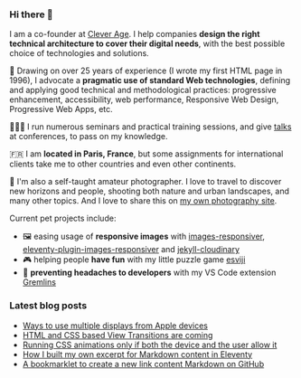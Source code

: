 ### Hi there 👋

I am a co-founder at [Clever Age](https://www.clever-age.com/en/). I help companies **design the right technical architecture to cover their digital needs**, with the best possible choice of technologies and solutions.

🧠 Drawing on over 25 years of experience (I wrote my first HTML page in 1996), I advocate a **pragmatic use of standard Web technologies**, defining and applying good technical and methodological practices: progressive enhancement, accessibility, web performance, Responsive Web Design, Progressive Web Apps, etc.

👨🏻‍🏫 I run numerous seminars and practical training sessions, and give [talks](https://nicolas-hoizey.com/talks/) at conferences, to pass on my knowledge.

🇫🇷 I am **located in Paris, France**, but some assignments for international clients take me to other countries and even other continents.

📸 I'm also a self-taught amateur photographer. I love to travel to discover new horizons and people, shooting both nature and urban landscapes, and many other topics. And I love to share this on [my own photography site](https://nicolas-hoizey.photo).

Current pet projects include:
- 🖼 easing usage of **responsive images** with [images-responsiver](https://nhoizey.github.io/images-responsiver/), [eleventy-plugin-images-responsiver](https://nhoizey.github.io/images-responsiver/eleventy-plugin-images-responsiver/) and [jekyll-cloudinary](https://nhoizey.github.io/jekyll-cloudinary/)
- 🎮 helping people **have fun** with my little puzzle game [esviji](https://play.esviji.com/)
- 🤯 **preventing headaches to developers** with my VS Code extension [Gremlins](https://marketplace.visualstudio.com/items?itemName=nhoizey.gremlins)

### Latest blog posts
<!-- BLOG-POST-LIST:START -->
- [Ways to use multiple displays from Apple devices](https://nicolas-hoizey.com/articles/2024/06/13/ways-to-use-multiple-displays-from-apple-devices/)
- [HTML and CSS based View Transitions are coming](https://nicolas-hoizey.com/articles/2023/05/19/html-and-css-based-view-transitions-are-coming/)
- [Running CSS animations only if both the device and the user allow it](https://nicolas-hoizey.com/articles/2023/04/07/running-css-animations-only-if-both-the-device-and-the-user-allow-it/)
- [How I built my own excerpt for Markdown content in Eleventy](https://nicolas-hoizey.com/articles/2023/03/31/how-i-built-my-own-excerpt-for-markdown-content-in-eleventy/)
- [A bookmarklet to create a new link content Markdown on GitHub](https://nicolas-hoizey.com/articles/2023/02/08/a-bookmarklet-to-create-a-new-link-content-markdown-on-github/)
<!-- BLOG-POST-LIST:END -->
